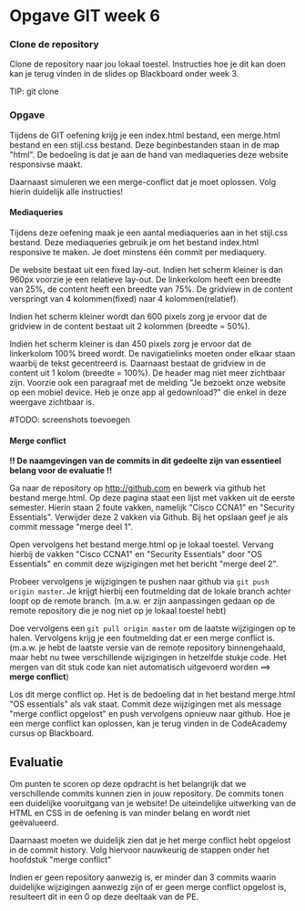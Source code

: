 # Opgave GIT week 6
### Clone de repository
Clone de repository naar jou lokaal toestel. Instructies hoe je dit kan doen kan je terug vinden in de slides op Blackboard onder week 3.

TIP: git clone

### Opgave
Tijdens de GIT oefening krijg je een index.html bestand, een merge.html bestand en een stijl.css bestand. Deze beginbestanden staan in de map "html". De bedoeling is dat je aan de hand van mediaqueries deze website responsivse maakt.

Daarnaast simuleren we een merge-conflict dat je moet oplossen. Volg hierin duidelijk alle instructies!
 
#### Mediaqueries
Tijdens deze oefening maak je een aantal mediaqueries aan in het stijl.css bestand. Deze mediaqueries gebruik je om het bestand index.html responsive te maken. Je doet minstens één commit per mediaquery.

De website bestaat uit een fixed lay-out. Indien het scherm kleiner is dan 960px voorzie je een relatieve lay-out. De linkerkolom heeft een breedte van 25%, de content heeft een breedte van 75%. De gridview in de content verspringt van 4 kolommen(fixed) naar 4 kolommen(relatief).

Indien het scherm kleiner wordt dan 600 pixels zorg je ervoor dat de gridview in de content bestaat uit 2 kolommen (breedte = 50%).

Indien het scherm kleiner is dan 450 pixels zorg je ervoor dat de linkerkolom 100% breed wordt. De navigatielinks moeten onder elkaar staan waarbij de tekst gecentreerd is. Daarnaast bestaat de gridview in de content uit 1 kolom (breedte = 100%). De header mag niet meer zichtbaar zijn. Voorzie ook een paragraaf met de melding "Je bezoekt onze website op een mobiel device. Heb je onze app al gedownload?" die enkel in deze weergave zichtbaar is.

#TODO: screenshots toevoegen

#### Merge conflict
**!! De naamgevingen van de commits in dit gedeelte zijn van essentieel belang voor de evaluatie !!**

Ga naar de repository op http://github.com en bewerk via github het bestand merge.html. Op deze pagina staat een lijst met vakken uit de eerste semester. Hierin staan 2 foute vakken, namelijk "Cisco CCNA1" en "Security Essentials". Verwijder deze 2 vakken via Github. Bij het opslaan geef je als commit message "merge deel 1".

Open vervolgens het bestand merge.html op je lokaal toestel. Vervang hierbij de vakken "Cisco CCNA1" en "Security Essentials" door "OS Essentials" en commit deze wijzigingen met het bericht "merge deel 2".

Probeer vervolgens je wijzigingen te pushen naar github via `git push origin master`. 
Je krijgt hierbij een foutmelding dat de lokale branch achter loopt op de remote branch. (m.a.w. er zijn aanpassingen gedaan op de remote repository die je nog niet op je lokaal toestel hebt)

Doe vervolgens een `git pull origin master` om de laatste wijzigingen op te halen. Vervolgens krijg je een foutmelding dat er een merge conflict is. (m.a.w. je hebt de laatste versie van de remote repository binnengehaald, maar hebt nu twee verschillende wijzigingen in hetzelfde stukje code. Het mergen van dit stuk code kan niet automatisch uitgevoerd worden ==> **merge conflict**)

Los dit merge conflict op. Het is de bedoeling dat in het bestand merge.html "OS essentials" als vak staat. Commit deze wijzigingen met als message "merge conflict opgelost" en push vervolgens opnieuw naar github. Hoe je een merge conflict kan oplossen, kan je terug vinden in de CodeAcademy cursus op Blackboard.

## Evaluatie
Om punten te scoren op deze opdracht is het belangrijk dat we verschillende commits kunnen zien in jouw repository. De commits tonen een duidelijke vooruitgang van je website! De uiteindelijke uitwerking van de HTML en CSS in de oefening is van minder belang en wordt niet geëvalueerd.

Daarnaast moeten we duidelijk zien dat je het merge conflict hebt opgelost in de commit history. Volg hiervoor nauwkeurig de stappen onder het hoofdstuk "merge conflict"

Indien er geen repository aanwezig is, er minder dan 3 commits waarin duidelijke wijzigingen aanwezig zijn of er geen merge conflict opgelost is, resulteert dit in een 0 op deze deeltaak van de PE.
